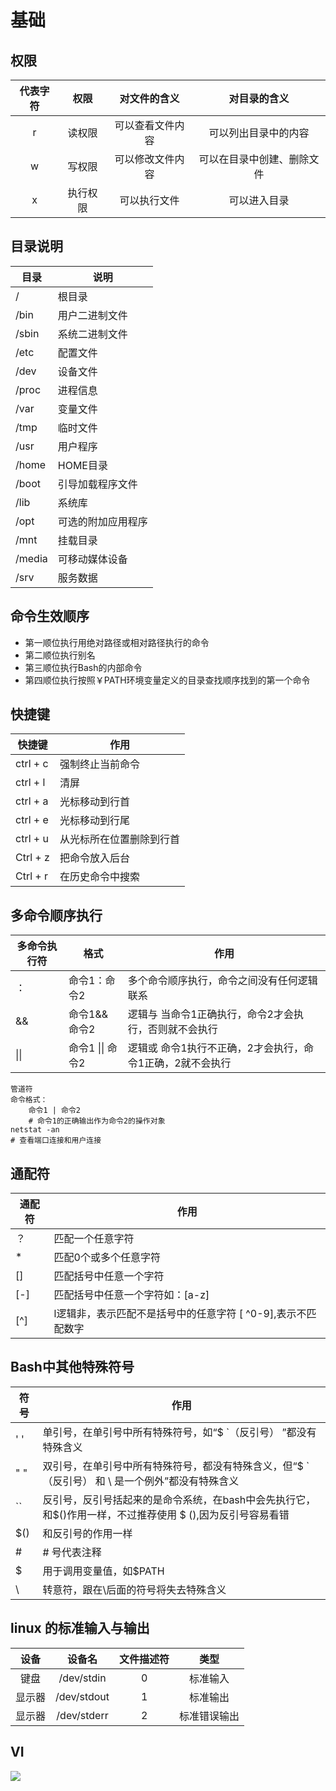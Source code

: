 # 基础

## 权限

代表字符|权限|对文件的含义|对目录的含义
:-:|:-:|:-:|:-:
r|读权限|可以查看文件内容|可以列出目录中的内容
w|写权限|可以修改文件内容|可以在目录中创建、删除文件
x|执行权限|可以执行文件|可以进入目录

## 目录说明



 目录 | 说明 
---- | ---- 
/  	 |根目录
/bin 	 |用户二进制文件
/sbin 	 |系统二进制文件
/etc 	 |配置文件
/dev 	 |设备文件
/proc 	 |进程信息
/var 	 |变量文件
/tmp 	 |临时文件
/usr 	 |用户程序
/home 	 |HOME目录
/boot 	 |引导加载程序文件
/lib 	 |系统库
/opt 	 |可选的附加应用程序
/mnt 	 |挂载目录
/media 	 |可移动媒体设备
/srv 	 |服务数据




## 命令生效顺序

- 第一顺位执行用绝对路径或相对路径执行的命令
- 第二顺位执行别名
- 第三顺位执行Bash的内部命令
- 第四顺位执行按照￥PATH环境变量定义的目录查找顺序找到的第一个命令

## 快捷键

| 快捷键   | 作用                     |
| -------- | ------------------------ |
| ctrl + c | 强制终止当前命令         |
| ctrl + l | 清屏                     |
| ctrl + a | 光标移动到行首           |
| ctrl + e | 光标移动到行尾           |
| ctrl + u | 从光标所在位置删除到行首 |
| Ctrl + z | 把命令放入后台           |
| Ctrl + r | 在历史命令中搜索         |



## 多命令顺序执行

| 多命令执行符 | 格式             | 作用                                                      |
| ------------ | ---------------- | --------------------------------------------------------- |
| ：           | 命令1：命令2     | 多个命令顺序执行，命令之间没有任何逻辑联系                |
| &&           | 命令1&&命令2     | 逻辑与 当命令1正确执行，命令2才会执行，否则就不会执行     |
| \|\|         | 命令1 \|\| 命令2 | 逻辑或 命令1执行不正确，2才会执行，命令1正确，2就不会执行 |

```shell
管道符
命令格式：
	命令1 | 命令2
	# 命令1的正确输出作为命令2的操作对象
netstat -an
# 查看端口连接和用户连接
```


## 通配符

| 通配符 | 作用                                                         |
| ------ | ------------------------------------------------------------ |
| ？     | 匹配一个任意字符                                             |
| *      | 匹配0个或多个任意字符                                        |
| []     | 匹配括号中任意一个字符                                       |
| [-]    | 匹配括号中任意一个字符如：[a-z]                              |
| [^]    | l逻辑非，表示匹配不是括号中的任意字符 [ ^0-9],表示不匹配数字 |

## Bash中其他特殊符号

| 符号 | 作用                                                         |
| ---- | ------------------------------------------------------------ |
| ' '  | 单引号，在单引号中所有特殊符号，如“$ `（反引号） ”都没有特殊含义 |
| " "  | 双引号，在单引号中所有特殊符号，都没有特殊含义，但“$ `（反引号） 和 \ 是一个例外”都没有特殊含义 |
| ``   | 反引号，反引号括起来的是命令系统，在bash中会先执行它，和$()作用一样，不过推荐使用 \$ (),因为反引号容易看错 |
| $()  | 和反引号的作用一样                                           |
| #    | \# 号代表注释                                                |
| $    | 用于调用变量值，如$PATH                                      |
| \    | 转意符，跟在\后面的符号将失去特殊含义                        |


## linux 的标准输入与输出

|设备|	设备名|	文件描述符|	类型|
|:-:|:-:|:-:|:-:|
|键盘|	/dev/stdin|	0|	标准输入|
|显示器|	/dev/stdout|	1|	标准输出|
|显示器|	/dev/stderr|	2|	标准错误输出|


## VI



![](https://gitee.com/liuhuihe/Ehe/raw/master/images/01-Linux-20201215-231055-625176.png)








